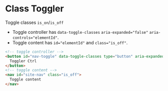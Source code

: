 # Class Toggler
Toggle classes `is_on`/`is_off` 

* Toggle controller has `data-toggle-classes`  `aria-expanded="false"` `aria-controls="elementId"`.
* Toggle content has `id="elementId"` and `class="is_off"`.

```html
<!-- toggle controller -->
<button id="nav-toggle" data-toggle-classes type="button" aria-expanded="false" aria-controls="site-nav">
  Toggler Ctrl
</button>
<!-- toggle content -->
<nav id="site-nav" class="is_off">
  Toggle content
</nav>
```